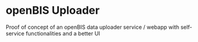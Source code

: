 # openBIS Uploader
Proof of concept of an openBIS data uploader service / webapp with self-service functionalities and a better UI
